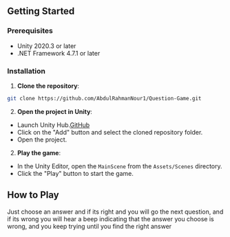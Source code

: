 ## Getting Started

### Prerequisites

- Unity 2020.3 or later​
- .NET Framework 4.7.1 or later​

### Installation

1. **Clone the repository**:

```bash
git clone https://github.com/AbdulRahmanNour1/Question-Game.git
```

2. **Open the project in Unity**:

- Launch Unity Hub.​[GitHub](https://github.com/arjunrajasekharan/MultiClientQuizGame?utm_source=chatgpt.com)
- Click on the "Add" button and select the cloned repository folder.​
- Open the project.​
2. **Play the game**:

- In the Unity Editor, open the `MainScene` from the `Assets/Scenes` directory.​
- Click the "Play" button to start the game.​

## How to Play

Just choose an answer and if its right and you will go the next question, and if its wrong you will hear a beep indicating that the answer you choose is wrong, and you keep trying until you find the right answer
